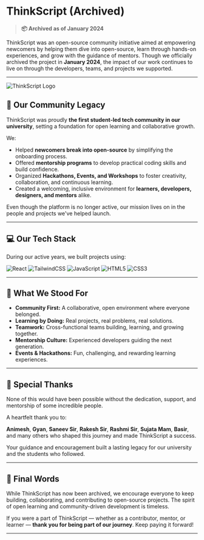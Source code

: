 # ThinkScript (Archived)

> **📦 Archived as of January 2024**

ThinkScript was an open-source community initiative aimed at empowering newcomers by helping them dive into open-source, learn through hands-on experiences, and grow with the guidance of mentors. Though we officially archived the project in **January 2024**, the impact of our work continues to live on through the developers, teams, and projects we supported.

---

![ThinkScript Logo](https://user-images.githubusercontent.com/61907167/213868177-3a9d2a60-ce0c-4120-be91-419c9f13a563.png)

## 🌱 Our Community Legacy  

ThinkScript was proudly **the first student-led tech community in our university**, setting a foundation for open learning and collaborative growth. 

We:

- Helped **newcomers break into open-source** by simplifying the onboarding process.
- Offered **mentorship programs** to develop practical coding skills and build confidence.
- Organized **Hackathons, Events, and Workshops** to foster creativity, collaboration, and continuous learning.
- Created a welcoming, inclusive environment for **learners, developers, designers, and mentors** alike.

Even though the platform is no longer active, our mission lives on in the people and projects we've helped launch.

---

## 💻 Our Tech Stack

During our active years, we built projects using:

![React](https://img.shields.io/badge/React-20232A?style=for-the-badge&logo=react&logoColor=61DAFB)
![TailwindCSS](https://img.shields.io/badge/Tailwind_CSS-38B2AC?style=for-the-badge&logo=tailwind-css&logoColor=white)
![JavaScript](https://img.shields.io/badge/JavaScript-323330?style=for-the-badge&logo=javascript&logoColor=F7DF1E)
![HTML5](https://img.shields.io/badge/HTML5-E34F26?style=for-the-badge&logo=html5&logoColor=white)
![CSS3](https://img.shields.io/badge/CSS3-1572B6?style=for-the-badge&logo=css3&logoColor=white)

---

## 🤝 What We Stood For

- **Community First:** A collaborative, open environment where everyone belonged.
- **Learning by Doing:** Real projects, real problems, real solutions.
- **Teamwork:** Cross-functional teams building, learning, and growing together.
- **Mentorship Culture:** Experienced developers guiding the next generation.
- **Events & Hackathons:** Fun, challenging, and rewarding learning experiences.

---

## 🎉 Special Thanks

None of this would have been possible without the dedication, support, and mentorship of some incredible people. 

A heartfelt thank you to:

**Animesh**, **Gyan**, **Saneev Sir**, **Rakesh Sir**, **Rashmi Sir**, **Sujata Mam**, **Basir**, and many others who shaped this journey and made ThinkScript a success.

Your guidance and encouragement built a lasting legacy for our university and the students who followed.

---

## 🚀 Final Words

While ThinkScript has now been archived, we encourage everyone to keep building, collaborating, and contributing to open-source projects. The spirit of open learning and community-driven development is timeless.

If you were a part of ThinkScript — whether as a contributor, mentor, or learner — **thank you for being part of our journey**. Keep paying it forward!

---

